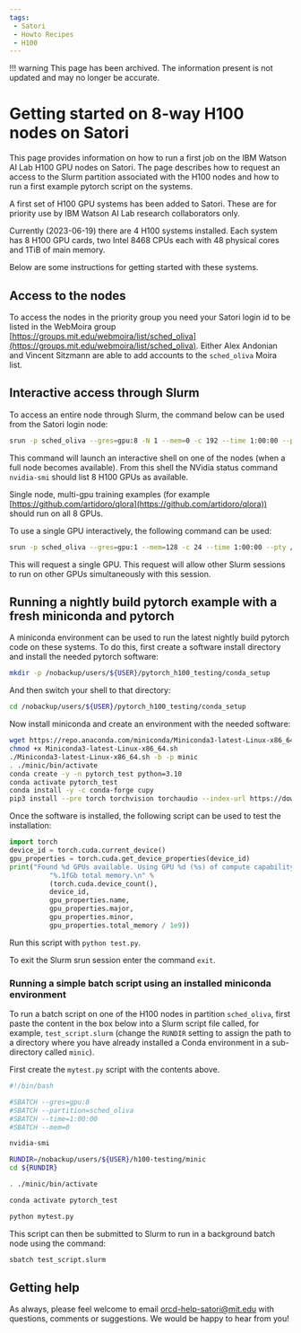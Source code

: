 ```yaml
---
tags:
 - Satori
 - Howto Recipes
 - H100
---
```


!!! warning
    This page has been archived. The information present is not updated and may no longer be accurate.

# Getting started on 8-way H100 nodes on Satori

This page provides information on how to run a first job on the IBM Watson AI Lab H100 GPU nodes on Satori.
The page describes how to request an access to the Slurm partition associated 
with the H100 nodes and how to run a first example pytorch script on the systems. 

A first set of H100 GPU systems has been added to Satori.
These are for priority use by IBM Watson AI Lab research collaborators only.
<!--
What slurm flags are needed to use these nodes for "general opportunistic use"?
-->

Currently (2023-06-19) there are 4 H100 systems installed. 
Each system has 8 H100 GPU cards, two Intel 8468 CPUs each with
48 physical cores and 1TiB of main memory.

Below are some instructions for getting started with these systems. 

## Access to the nodes

To access the nodes in the priority group you need your Satori login id to be listed in the WebMoira 
group [https://groups.mit.edu/webmoira/list/sched_oliva](https://groups.mit.edu/webmoira/list/sched_oliva). 
Either Alex Andonian and Vincent Sitzmann are able to add accounts to the `sched_oliva` Moira list.

## Interactive access through Slurm

To access an entire node through Slurm, the command below can be used from the Satori login node:

```bash
srun -p sched_oliva --gres=gpu:8 -N 1 --mem=0 -c 192 --time 1:00:00 --pty /bin/bash
```

This command will launch an interactive shell on one of the nodes (when a full node becomes available). 
From this shell the NVidia status command `nvidia-smi` should list 8 H100 GPUs as available.

Single node, multi-gpu training examples (for example
[https://github.com/artidoro/qlora](https://github.com/artidoro/qlora)) should run 
on all 8 GPUs. 

To use a single GPU interactively, the following command can be used:

```bash
srun -p sched_oliva --gres=gpu:1 --mem=128 -c 24 --time 1:00:00 --pty /bin/bash
```

This will request a single GPU. This request will allow other Slurm sessions to run on other GPUs 
simultaneously with this session.

## Running a nightly build pytorch example with a fresh miniconda and pytorch

A miniconda environment can be used to run the latest nightly build pytorch code on these 
systems. To do this, first create a software install directory and install the needed pytorch software:

```bash
mkdir -p /nobackup/users/${USER}/pytorch_h100_testing/conda_setup
```

And then switch your shell to that directory:

```bash
cd /nobackup/users/${USER}/pytorch_h100_testing/conda_setup
```

Now install miniconda and create an environment with the needed software:

```bash
wget https://repo.anaconda.com/miniconda/Miniconda3-latest-Linux-x86_64.sh 
chmod +x Miniconda3-latest-Linux-x86_64.sh
./Miniconda3-latest-Linux-x86_64.sh -b -p minic
. ./minic/bin/activate 
conda create -y -n pytorch_test python=3.10
conda activate pytorch_test                          
conda install -y -c conda-forge cupy
pip3 install --pre torch torchvision torchaudio --index-url https://download.pytorch.org/whl/nightly/cu121
```

Once the software is installed, the following script can be used to test the installation:

```python title="test.py"
import torch
device_id = torch.cuda.current_device()
gpu_properties = torch.cuda.get_device_properties(device_id)
print("Found %d GPUs available. Using GPU %d (%s) of compute capability %d.%d with "
          "%.1fGb total memory.\n" % 
          (torch.cuda.device_count(),
          device_id,
          gpu_properties.name,
          gpu_properties.major,
          gpu_properties.minor,
          gpu_properties.total_memory / 1e9))
```

Run this script with `python test.py`.

To exit the Slurm srun session enter the command `exit`.

### Running a simple batch script using an installed miniconda environment

To run a batch script on one of the H100 nodes in partition `sched_oliva`, first paste the content in the 
box below into a Slurm script file called, for example, `test_script.slurm` (change the `RUNDIR` setting to assign the 
path to a directory where you have already installed a Conda environment in a sub-directory called `minic`).

First create the `mytest.py` script with the contents above.

```bash title="test_script.slurm"
#!/bin/bash

#SBATCH --gres=gpu:8
#SBATCH --partition=sched_oliva
#SBATCH --time=1:00:00
#SBATCH --mem=0

nvidia-smi

RUNDIR=/nobackup/users/${USER}/h100-testing/minic
cd ${RUNDIR}

. ./minic/bin/activate

conda activate pytorch_test

python mytest.py
```

This script can then be submitted to Slurm to run in a background batch node using the command:

```bash
sbatch test_script.slurm
```

## Getting help

As always, please feel welcome to email <orcd-help-satori@mit.edu>
with questions, comments or suggestions. We would be happy to hear from you!
